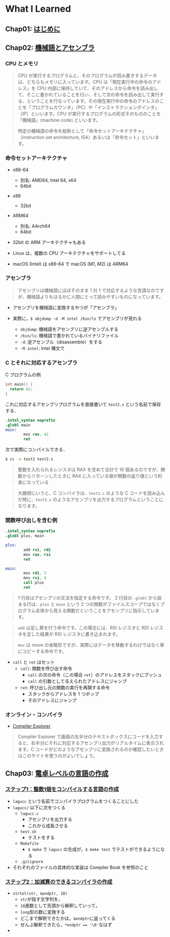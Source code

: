 # What I Learned

## Chap01: [はじめに](https://www.sigbus.info/compilerbook#%E3%81%AF%E3%81%98%E3%82%81%E3%81%AB)

## Chap02: [機械語とアセンブラ](https://www.sigbus.info/compilerbook#%E6%A9%9F%E6%A2%B0%E8%AA%9E%E3%81%A8%E3%82%A2%E3%82%BB%E3%83%B3%E3%83%96%E3%83%A9)

### CPU とメモリ

> CPU が実行するプログラムと、そのプログラムが読み書きするデータは、どちらもメモリに入っています。CPU は「現在実行中の命令のアドレス」を CPU 内部に保持していて、そのアドレスから命令を読み出して、そこに書かれていることを行い、そして次の命令を読み出して実行する、ということを行なっています。その現在実行中の命令のアドレスのことを「プログラムカウンタ」（PC）や「インストラクションポインタ」（IP）といいます。CPU が実行するプログラムの形式そのもののことを「機械語」(machine code) といいます。

> 特定の機械語の命令を総称として「命令セットアーキテクチャ」（instruction set architecture, ISA）あるいは「命令セット」といいます。

### 命令セットアーキテクチャ

- x86-64
	- 別名: AMD64, Intel 64, x64
	- 64bit
- x86
	- 32bit
- ARM64
	- 別名: AArch64
	- 64bit
- 32bit の ARM アーキテクチャもある

- Linux は，複数の CPU アーキテクチャをサポートしてる
- macOS (Intel) は x86-64 で macOS (M1, M2) は ARM64

### アセンブラ

> アセンブリは機械語にほぼそのまま 1 対 1 で対応するような言語なのですが、機械語よりもはるかに人間にとって読みやすいものになっています。

- アセンブリを機械語に変換するやつが「アセンブラ」

- 実際に，`$ objdump -d -M intel /bin/ls` でアセンブリが見れる
	- `objdump`: 機械語をアセンブリに逆アセンブルする
	- `/bin/ls`: 機械語で書かれているバイナリファイル
	- `-d`: 逆アセンブル（disassemble）をする
	- `-M intel`: Intel 構文で

### C とそれに対応するアセンブラ

C プログラムの例
```test1.c
int main() {
  return 42;
}
```

これに対応するアセンブリプログラムを直接書いて `test2.s` という名前で保存する．
```test2.s
.intel_syntax noprefix
.globl main
main:
        mov rax, 42
        ret
```

次で実際にコンパイルできる．
```bash
$ cc -o test2 test2.s
```

> 整数を入れられるレジスタは RAX を含めて合計で 16 個あるのですが、関数からリターンしたときに RAX に入っている値が関数の返り値という約束になっている

> 大雑把にいうと、C コンパイラは、`test1.c` のような C コードを読み込んだ時に、`test2.s` のようなアセンブリを出力するプログラムということになります。

### 関数呼び出しを含む例

```test3.s
.intel_syntax noprefix
.globl plus, main

plus:
        add rsi, rdi
        mov rax, rsi
        ret

main:
        mov rdi, 3
        mov rsi, 4
        call plus
        ret
```

> 1 行目はアセンブリの文法を指定する命令です。
> 2 行目の `.globl` から始まる行は、`plus` と `main` という 2 つの関数がファイルスコープではなくプログラム全体から見える関数だということをアセンブリに指示しています。

> `add` は足し算を行う命令です。この場合には、RSI レジスタと RDI レジスタを足した結果が RSI レジスタに書き込まれます。

> `mov` は move の省略形ですが、実際にはデータを移動するわけではなく単にコピーする命令です。

- `call` と `ret` はセット
	- `call`: 関数を呼び出す命令
		- `call` の次の命令（この場合 `ret`）のアドレスをスタックにプッシュ
		- `call` の引数として与えられたアドレスにジャンプ
	- `ret`: 呼び出し元の関数の実行を再開する命令
		- スタックからアドレスを 1 つポップ
		- そのアドレスにジャンプ

### オンライン・コンパイラ
- [Compiler Explorer](https://godbolt.org/)
> Compiler Explorer で画面の左半分のテキストボックスにコードを入力すると、右半分にそれに対応するアセンブリ出力がリアルタイムに表示されます。C コードがどのようなアセンブリに変換されるのか確認したいときはこのサイトを使うのがよいでしょう。


## Chap03: [電卓レベルの言語の作成](https://www.sigbus.info/compilerbook#%E9%9B%BB%E5%8D%93%E3%83%AC%E3%83%99%E3%83%AB%E3%81%AE%E8%A8%80%E8%AA%9E%E3%81%AE%E4%BD%9C%E6%88%90)

### [ステップ1：整数1個をコンパイルする言語の作成](https://www.sigbus.info/compilerbook#%E3%82%B9%E3%83%86%E3%83%83%E3%83%971%E6%95%B4%E6%95%B01%E5%80%8B%E3%82%92%E3%82%B3%E3%83%B3%E3%83%91%E3%82%A4%E3%83%AB%E3%81%99%E3%82%8B%E8%A8%80%E8%AA%9E%E3%81%AE%E4%BD%9C%E6%88%90)
- `lagucc` という名前でコンパイラプログラムをつくることにした
- `lagucc/` 以下に次をつくる
	- `lagucc.c`
		- アセンブリを出力する
		- これから成長させる
	- `test.sh`
		- テストをする
	- `Makefile`
		- `$ make` で `lagucc` の生成が，`$ make test` でテストができるようになる
	- `.gitignore`
- それぞれのファイルの具体的な実装は Compiler Book を参照のこと

### [ステップ2：加減算のできるコンパイラの作成](https://www.sigbus.info/compilerbook#%E3%82%B9%E3%83%86%E3%83%83%E3%83%972%E5%8A%A0%E6%B8%9B%E7%AE%97%E3%81%AE%E3%81%A7%E3%81%8D%E3%82%8B%E3%82%B3%E3%83%B3%E3%83%91%E3%82%A4%E3%83%A9%E3%81%AE%E4%BD%9C%E6%88%90)

- `strtol(str, &endptr, 10)`
	- `str`が指す文字列を，
	- `10`進数として先頭から解釈していって，
	- `long`型の数に変換する
	- どこまで解釈できたかは，`&endptr`に返ってくる
	- ぜんぶ解釈できたら，`*endptr == '\0'`なはず
-

